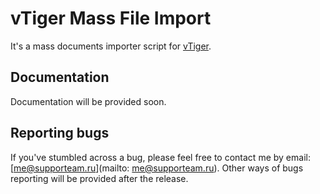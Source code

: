 # vTiger Mass File Import

It's a mass documents importer script for [vTiger](https://www.vtiger.com/).

## Documentation

Documentation will be provided soon.

## Reporting bugs

If you've stumbled across a bug, please feel free to contact me by email: [me@supporteam.ru](mailto: me@supporteam.ru). Other ways of bugs reporting will be provided after the release.
